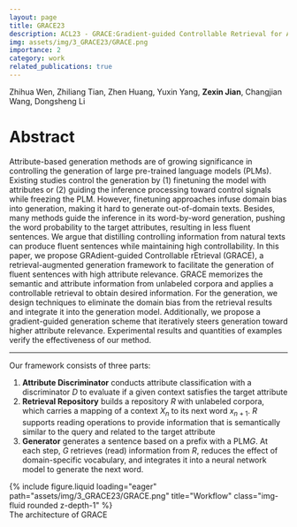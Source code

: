 ```yaml
---
layout: page
title: GRACE23
description: ACL23 - GRACE:Gradient-guided Controllable Retrieval for Augmenting Attribute-based Text Generation
img: assets/img/3_GRACE23/GRACE.png
importance: 2
category: work
related_publications: true
---
```


Zhihua Wen, Zhiliang Tian, Zhen Huang, Yuxin Yang, **Zexin Jian**, Changjian Wang, Dongsheng Li

# Abstract

Attribute-based generation methods are of growing significance in controlling the generation of large pre-trained language models (PLMs). Existing studies control the generation by (1) finetuning the model with attributes or (2) guiding the inference processing toward control signals while freezing the PLM. However, finetuning approaches infuse domain bias into generation, making it hard to generate out-of-domain texts. Besides, many methods guide the inference in its word-by-word generation, pushing the word probability to the target attributes, resulting in less fluent sentences. We argue that distilling controlling information from natural texts can produce fluent sentences while maintaining high controllability. In this paper, we propose GRAdient-guided Controllable rEtrieval (GRACE), a retrieval-augmented generation framework to facilitate the generation of fluent sentences with high attribute relevance. GRACE memorizes the semantic and attribute information from unlabeled corpora and applies a controllable retrieval to obtain desired information. For the generation, we design techniques to eliminate the domain bias from the retrieval results and integrate it into the generation model. Additionally, we propose a gradient-guided generation scheme that iteratively steers generation toward higher attribute relevance. Experimental results and quantities of examples verify the effectiveness of our method.

---

Our framework consists of three parts:
1. **Attribute Discriminator** conducts attribute classification with a discriminator $D$ to evaluate if a given context satisfies the target attribute
2. **Retrieval Repository** builds a repository $R$ with unlabeled corpora, which carries a mapping of a
context $X_n$ to its next word $x_{n+1}$. $R$ supports reading operations to provide information that is semantically similar to the query and related to the target attribute
3. **Generator** generates a sentence based on a prefix with a $\text{PLM} G$. At each step, $G$ retrieves (read) information from $R$, reduces the effect of domain-specific vocabulary, and integrates it into a neural network model to generate the next word.

<div class="row">
    <div class="col-sm mt-3 mt-md-0">
        {% include figure.liquid loading="eager" path="assets/img/3_GRACE23/GRACE.png" title="Workflow" class="img-fluid rounded z-depth-1" %}
    </div>
</div>
<div class="caption">
    The architecture of GRACE
</div>
